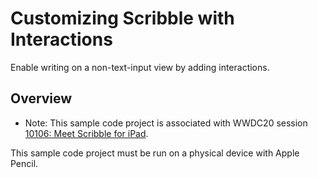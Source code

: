 # Customizing Scribble with Interactions

Enable writing on a non-text-input view by adding interactions.

## Overview

- Note: This sample code project is associated with WWDC20 session [10106: Meet Scribble for iPad](https://developer.apple.com/wwdc20/10106/).

This sample code project must be run on a physical device with Apple Pencil.
